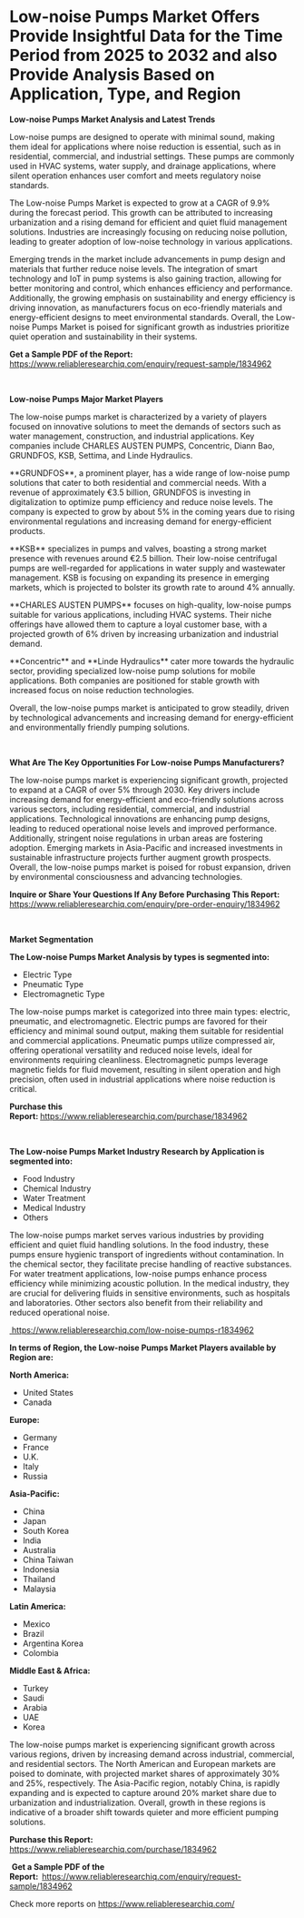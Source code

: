 <p><h1>Low-noise Pumps Market Offers Provide Insightful Data for the Time Period from 2025 to 2032 and also Provide Analysis Based on Application, Type, and Region</h1></p><p><strong>Low-noise Pumps Market Analysis and Latest Trends</strong></p>
<p><p>Low-noise pumps are designed to operate with minimal sound, making them ideal for applications where noise reduction is essential, such as in residential, commercial, and industrial settings. These pumps are commonly used in HVAC systems, water supply, and drainage applications, where silent operation enhances user comfort and meets regulatory noise standards. </p><p>The Low-noise Pumps Market is expected to grow at a CAGR of 9.9% during the forecast period. This growth can be attributed to increasing urbanization and a rising demand for efficient and quiet fluid management solutions. Industries are increasingly focusing on reducing noise pollution, leading to greater adoption of low-noise technology in various applications. </p><p>Emerging trends in the market include advancements in pump design and materials that further reduce noise levels. The integration of smart technology and IoT in pump systems is also gaining traction, allowing for better monitoring and control, which enhances efficiency and performance. Additionally, the growing emphasis on sustainability and energy efficiency is driving innovation, as manufacturers focus on eco-friendly materials and energy-efficient designs to meet environmental standards. Overall, the Low-noise Pumps Market is poised for significant growth as industries prioritize quiet operation and sustainability in their systems.</p></p>
<p><strong>Get a Sample PDF of the Report:&nbsp;</strong> <a href="https://www.reliableresearchiq.com/enquiry/request-sample/1834962?utm_campaign=3547&utm_medium=2&utm_source=Github&utm_content=ia&utm_term=26032025&utm_id=low-noise-pumps">https://www.reliableresearchiq.com/enquiry/request-sample/1834962</a></p>
<p>&nbsp;</p>
<p><strong>Low-noise Pumps Major Market Players</strong></p>
<p><p>The low-noise pumps market is characterized by a variety of players focused on innovative solutions to meet the demands of sectors such as water management, construction, and industrial applications. Key companies include CHARLES AUSTEN PUMPS, Concentric, Diann Bao, GRUNDFOS, KSB, Settima, and Linde Hydraulics.</p><p>**GRUNDFOS**, a prominent player, has a wide range of low-noise pump solutions that cater to both residential and commercial needs. With a revenue of approximately €3.5 billion, GRUNDFOS is investing in digitalization to optimize pump efficiency and reduce noise levels. The company is expected to grow by about 5% in the coming years due to rising environmental regulations and increasing demand for energy-efficient products.</p><p>**KSB** specializes in pumps and valves, boasting a strong market presence with revenues around €2.5 billion. Their low-noise centrifugal pumps are well-regarded for applications in water supply and wastewater management. KSB is focusing on expanding its presence in emerging markets, which is projected to bolster its growth rate to around 4% annually.</p><p>**CHARLES AUSTEN PUMPS** focuses on high-quality, low-noise pumps suitable for various applications, including HVAC systems. Their niche offerings have allowed them to capture a loyal customer base, with a projected growth of 6% driven by increasing urbanization and industrial demand.</p><p>**Concentric** and **Linde Hydraulics** cater more towards the hydraulic sector, providing specialized low-noise pump solutions for mobile applications. Both companies are positioned for stable growth with increased focus on noise reduction technologies.</p><p>Overall, the low-noise pumps market is anticipated to grow steadily, driven by technological advancements and increasing demand for energy-efficient and environmentally friendly pumping solutions.</p></p>
<p>&nbsp;</p>
<p><strong>What Are The Key Opportunities For Low-noise Pumps Manufacturers?</strong></p>
<p><p>The low-noise pumps market is experiencing significant growth, projected to expand at a CAGR of over 5% through 2030. Key drivers include increasing demand for energy-efficient and eco-friendly solutions across various sectors, including residential, commercial, and industrial applications. Technological innovations are enhancing pump designs, leading to reduced operational noise levels and improved performance. Additionally, stringent noise regulations in urban areas are fostering adoption. Emerging markets in Asia-Pacific and increased investments in sustainable infrastructure projects further augment growth prospects. Overall, the low-noise pumps market is poised for robust expansion, driven by environmental consciousness and advancing technologies.</p></p>
<p><strong>Inquire or Share Your Questions If Any Before Purchasing This Report:</strong> <a href="https://www.reliableresearchiq.com/enquiry/pre-order-enquiry/1834962?utm_campaign=3547&utm_medium=2&utm_source=Github&utm_content=ia&utm_term=26032025&utm_id=low-noise-pumps">https://www.reliableresearchiq.com/enquiry/pre-order-enquiry/1834962</a></p>
<p>&nbsp;</p>
<p><strong>Market Segmentation</strong></p>
<p><strong>The Low-noise Pumps Market Analysis by types is segmented into:</strong></p>
<p><ul><li>Electric Type</li><li>Pneumatic Type</li><li>Electromagnetic Type</li></ul></p>
<p><p>The low-noise pumps market is categorized into three main types: electric, pneumatic, and electromagnetic. Electric pumps are favored for their efficiency and minimal sound output, making them suitable for residential and commercial applications. Pneumatic pumps utilize compressed air, offering operational versatility and reduced noise levels, ideal for environments requiring cleanliness. Electromagnetic pumps leverage magnetic fields for fluid movement, resulting in silent operation and high precision, often used in industrial applications where noise reduction is critical.</p></p>
<p><strong>Purchase this Report:&nbsp;</strong><a href="https://www.reliableresearchiq.com/purchase/1834962?utm_campaign=3547&utm_medium=2&utm_source=Github&utm_content=ia&utm_term=26032025&utm_id=low-noise-pumps">https://www.reliableresearchiq.com/purchase/1834962</a></p>
<p>&nbsp;</p>
<p><strong>The Low-noise Pumps Market Industry Research by Application is segmented into:</strong></p>
<p><ul><li>Food Industry</li><li>Chemical Industry</li><li>Water Treatment</li><li>Medical Industry</li><li>Others</li></ul></p>
<p><p>The low-noise pumps market serves various industries by providing efficient and quiet fluid handling solutions. In the food industry, these pumps ensure hygienic transport of ingredients without contamination. In the chemical sector, they facilitate precise handling of reactive substances. For water treatment applications, low-noise pumps enhance process efficiency while minimizing acoustic pollution. In the medical industry, they are crucial for delivering fluids in sensitive environments, such as hospitals and laboratories. Other sectors also benefit from their reliability and reduced operational noise.</p></p>
<p><a href="https://www.reliableresearchiq.com/low-noise-pumps-r1834962?utm_campaign=3547&utm_medium=2&utm_source=Github&utm_content=ia&utm_term=26032025&utm_id=low-noise-pumps">&nbsp;https://www.reliableresearchiq.com/low-noise-pumps-r1834962</a></p>
<p><strong>In terms of Region, the Low-noise Pumps Market Players available by Region are:</strong></p>
<p>
    <p> <strong> North America: </strong>
        <ul>
            <li>United States</li>
            <li>Canada</li>
        </ul>
        </p> 
    <p> <strong> Europe: </strong>
        <ul>
            <li>Germany</li>
            <li>France</li>
            <li>U.K.</li>
            <li>Italy</li>
            <li>Russia</li>
        </ul>
        </p> 
    <p> <strong> Asia-Pacific: </strong>
        <ul>
            <li>China</li>
            <li>Japan</li>
            <li>South Korea</li>
            <li>India</li>
            <li>Australia</li>
            <li>China Taiwan</li>
            <li>Indonesia</li>
            <li>Thailand</li>
            <li>Malaysia</li>
        </ul>
        </p> 
    <p> <strong> Latin America: </strong>
        <ul>
            <li>Mexico</li>
            <li>Brazil</li>
            <li>Argentina Korea</li>
            <li>Colombia</li>
        </ul>
        </p> 
    <p> <strong> Middle East & Africa: </strong>
        <ul>
            <li>Turkey</li>
            <li>Saudi</li>
            <li>Arabia</li>
            <li>UAE</li>
            <li>Korea</li>
        </ul>
    </p>
    </p>
<p><p>The low-noise pumps market is experiencing significant growth across various regions, driven by increasing demand across industrial, commercial, and residential sectors. The North American and European markets are poised to dominate, with projected market shares of approximately 30% and 25%, respectively. The Asia-Pacific region, notably China, is rapidly expanding and is expected to capture around 20% market share due to urbanization and industrialization. Overall, growth in these regions is indicative of a broader shift towards quieter and more efficient pumping solutions.</p></p>
<p><strong>Purchase this Report: </strong><a href="https://www.reliableresearchiq.com/purchase/1834962?utm_campaign=3547&utm_medium=2&utm_source=Github&utm_content=ia&utm_term=26032025&utm_id=low-noise-pumps">https://www.reliableresearchiq.com/purchase/1834962</a></p>
<p>&nbsp;<strong>Get a Sample PDF of the Report:&nbsp;&nbsp;</strong><a href="https://www.reliableresearchiq.com/enquiry/request-sample/1834962?utm_campaign=3547&utm_medium=2&utm_source=Github&utm_content=ia&utm_term=26032025&utm_id=low-noise-pumps">https://www.reliableresearchiq.com/enquiry/request-sample/1834962</a></p>
<p><strong></strong></p>
<p>Check more reports on <a href="https://www.reliableresearchiq.com/?utm_campaign=3547&utm_medium=2&utm_source=Github&utm_content=ia&utm_term=26032025&utm_id=low-noise-pumps">https://www.reliableresearchiq.com/</a></p>